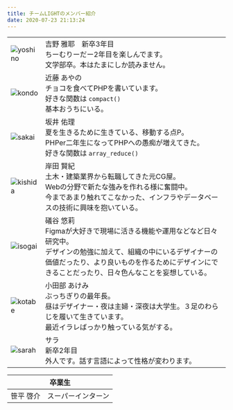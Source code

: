 ```yaml
---
title: チームLIGHTのメンバー紹介
date: 2020-07-23 21:13:24
---
```


|||
|---|---|
|![yoshino](/members/index/yoshino.jpg)|吉野 雅耶　新卒3年目<br>ちーむりーだー2年目を楽しんでます。<br>文学部卒。本はたまにしか読みません。|
|![kondo](/members/index/kondo.jpg)|近藤 あやの<br>チョコを食べてPHPを書いています。<br>好きな関数は `compact()` <br>基本おうちにいる。|
|![sakai](/members/index/sakai.jpg)|坂井 佑理<br>夏を生きるために生きている、移動する点P。<br>PHPer二年生になってPHPへの愚痴が増えてきた。<br>好きな関数は `array_reduce()`|
|![kishida](/members/index/kishida.jpg)|岸田 賢紀<br>土木・建築業界から転職してきた元CG屋。<br>Webの分野で新たな強みを作れる様に奮闘中。<br>今まであまり触れてこなかった、インフラやデータベースの技術に興味を抱いている。|
|![isogai](/members/index/isogai.jpg)|礒谷 悠莉<br>Figmaが大好きで現場に活きる機能や運用などなど日々研究中。<br>デザインの勉強に加えて、組織の中にいるデザイナーの価値だったり、より良いものを作るためにデザインにできることだったり、日々色んなことを妄想している。|
|![kotabe](/members/index/kotabe2.jpg)|小田部 あけみ<br>ぶっちぎりの最年長。<br>昼はデザイナー・夜は主婦・深夜は大学生。３足のわらじを履いて生きています。<br>最近イラレばっかり触っている気がする。|
|![sarah](/members/index/sarah.jpg)|サラ<br>新卒2年目<br>外人です。話す言語によって性格が変わります。|

|卒業生|
|---|
|笹平 啓介　スーパーインターン|
